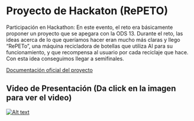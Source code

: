 # Proyecto de Hackaton (RePETO)
Participación en Hackathon: En este evento, el reto era básicamente proponer un proyecto que se apegara con la ODS 13. Durante el reto, las ideas acerca de lo que queríamos hacer eran mucho más claras y llego “RePETo”, una máquina recicladora de botellas que utiliza AI para su funcionamiento, y que recompensa al usuario por cada reciclaje que hace. Con esta idea conseguimos llegar a semifinales.

[Documentación oficial del proyecto](https://drive.google.com/file/d/1_IT3L08d4-2IOciK5k4zXCh7rgdjyKr7/view?usp=sharing)

## Video de Presentación (Da click en la imagen para ver el video)

[![Alt text](https://i.postimg.cc/WpkWyrRp/Imagen1.png)](https://youtu.be/lWu9yilB9Wc?si=TtzUghvnMy9_JU3G)

